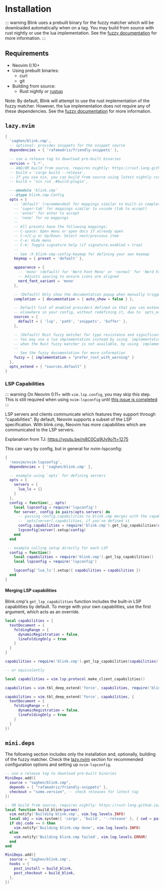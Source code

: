 # Installation

::: warning
Blink uses a prebuilt binary for the fuzzy matcher which will be downloaded automatically when on a tag.
You may build from source with rust nightly or use the lua implementation. See the [fuzzy documentation](./configuration/fuzzy.md) for more information.
:::

## Requirements

- Neovim 0.10+
- Using prebuilt binaries:
  - curl
  - git
- Building from source:
  - Rust nightly or [rustup](https://rustup.rs/)

Note: By default, Blink will attempt to use the rust implementation of the fuzzy matcher. However, the lua implementation does not require any of these dependencies. See the [fuzzy documentation](./configuration/fuzzy.md) for more information.

## `lazy.nvim`

```lua
{
  'saghen/blink.cmp',
  -- optional: provides snippets for the snippet source
  dependencies = { 'rafamadriz/friendly-snippets' },

  -- use a release tag to download pre-built binaries
  version = '1.*',
  -- AND/OR build from source, requires nightly: https://rust-lang.github.io/rustup/concepts/channels.html#working-with-nightly-rust
  -- build = 'cargo build --release',
  -- If you use nix, you can build from source using latest nightly rust with:
  -- build = 'nix run .#build-plugin',

  ---@module 'blink.cmp'
  ---@type blink.cmp.Config
  opts = {
    -- 'default' (recommended) for mappings similar to built-in completions (C-y to accept)
    -- 'super-tab' for mappings similar to vscode (tab to accept)
    -- 'enter' for enter to accept
    -- 'none' for no mappings
    --
    -- All presets have the following mappings:
    -- C-space: Open menu or open docs if already open
    -- C-n/C-p or Up/Down: Select next/previous item
    -- C-e: Hide menu
    -- C-k: Toggle signature help (if signature.enabled = true)
    --
    -- See :h blink-cmp-config-keymap for defining your own keymap
    keymap = { preset = 'default' },

    appearance = {
      -- 'mono' (default) for 'Nerd Font Mono' or 'normal' for 'Nerd Font'
      -- Adjusts spacing to ensure icons are aligned
      nerd_font_variant = 'mono'
    },

    -- (Default) Only show the documentation popup when manually triggered
    completion = { documentation = { auto_show = false } },

    -- Default list of enabled providers defined so that you can extend it
    -- elsewhere in your config, without redefining it, due to `opts_extend`
    sources = {
      default = { 'lsp', 'path', 'snippets', 'buffer' },
    },

    -- (Default) Rust fuzzy matcher for typo resistance and significantly better performance
    -- You may use a lua implementation instead by using `implementation = "lua"` or fallback to the lua implementation,
    -- when the Rust fuzzy matcher is not available, by using `implementation = "prefer_rust"`
    --
    -- See the fuzzy documentation for more information
    fuzzy = { implementation = "prefer_rust_with_warning" }
  },
  opts_extend = { "sources.default" }
}
```

### LSP Capabilities

::: warning
On Neovim 0.11+ with `vim.lsp.config`, you may skip this step.
This is still required when using `nvim-lspconfig` until [this issue is completed](https://github.com/neovim/nvim-lspconfig/issues/3494)
:::

LSP servers and clients communicate which features they support through "capabilities". By default, Neovim supports a subset of the LSP specification. With blink.cmp, Neovim has _more_ capabilities which are communicated to the LSP servers.

Explanation from TJ: https://youtu.be/m8C0Cq9Uv9o?t=1275

This can vary by config, but in general for nvim-lspconfig:

```lua
{
  'neovim/nvim-lspconfig',
  dependencies = { 'saghen/blink.cmp' },

  -- example using `opts` for defining servers
  opts = {
    servers = {
      lua_ls = {}
    }
  },
  config = function(_, opts)
    local lspconfig = require('lspconfig')
    for server, config in pairs(opts.servers) do
      -- passing config.capabilities to blink.cmp merges with the capabilities in your
      -- `opts[server].capabilities, if you've defined it
      config.capabilities = require('blink.cmp').get_lsp_capabilities(config.capabilities)
      lspconfig[server].setup(config)
    end
  end

 -- example calling setup directly for each LSP
  config = function()
    local capabilities = require('blink.cmp').get_lsp_capabilities()
    local lspconfig = require('lspconfig')

    lspconfig['lua_ls'].setup({ capabilities = capabilities })
  end
}
```

#### Merging LSP capabilities

Blink.cmp's `get_lsp_capabilities` function includes the built-in LSP capabilities by default. To merge with your own capabilities, use the first argument, which acts as an override.

```lua
local capabilities = {
  textDocument = {
    foldingRange = {
      dynamicRegistration = false,
      lineFoldingOnly = true
    }
  }
}

capabilities = require('blink.cmp').get_lsp_capabilities(capabilities)

-- or equivalently

local capabilities = vim.lsp.protocol.make_client_capabilities()

capabilities = vim.tbl_deep_extend('force', capabilities, require('blink.cmp').get_lsp_capabilities({}, false))

capabilities = vim.tbl_deep_extend('force', capabilities, {
  textDocument = {
    foldingRange = {
      dynamicRegistration = false,
      lineFoldingOnly = true
    }
  }
})
```

## `mini.deps`

The following section includes only the installation and, optionally, building of the fuzzy matcher. Check the [lazy.nvim](#lazy.nvim) section for recommended configuration options and setting up `nvim-lspconfig`.

```lua
-- use a release tag to download pre-built binaries
MiniDeps.add({
  source = "saghen/blink.cmp",
  depends = { "rafamadriz/friendly-snippets" },
  checkout = "some.version", -- check releases for latest tag
})

-- OR build from source, requires nightly: https://rust-lang.github.io/rustup/concepts/channels.html#working-with-nightly-rust
local function build_blink(params)
  vim.notify('Building blink.cmp', vim.log.levels.INFO)
  local obj = vim.system({ 'cargo', 'build', '--release' }, { cwd = params.path }):wait()
  if obj.code == 0 then
    vim.notify('Building blink.cmp done', vim.log.levels.INFO)
  else
    vim.notify('Building blink.cmp failed', vim.log.levels.ERROR)
  end
end

MiniDeps.add({
  source = 'Saghen/blink.cmp',
  hooks = {
    post_install = build_blink,
    post_checkout = build_blink,
  },
})
```
